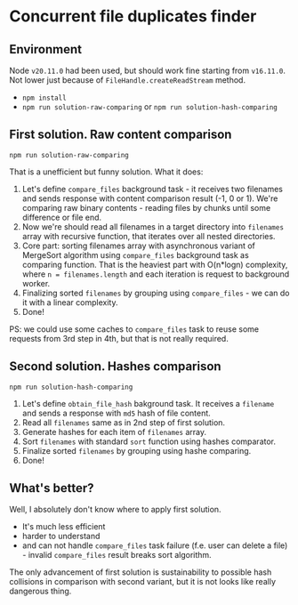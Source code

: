 # Concurrent file duplicates finder

## Environment

Node `v20.11.0` had been used, but should work fine starting from `v16.11.0`. Not lower just because of `FileHandle.createReadStream` method.

* `npm install`
* `npm run solution-raw-comparing` or `npm run solution-hash-comparing`

## First solution. Raw content comparison

`npm run solution-raw-comparing`

That is a unefficient but funny solution. What it does:

1. Let's define `compare_files` background task - it receives two filenames and sends response with content comparison result (-1, 0 or 1). We're comparing raw binary contents - reading files by chunks until some difference or file end.
2. Now we're should read all filenames in a target directory into `filenames` array with recursive function, that iterates over all nested directories.
3. Core part: sorting filenames array with asynchronous variant of MergeSort algorithm using `compare_files` background task as comparing function. That is the heaviest part with O(n*logn) complexity, where `n = filenames.length` and each iteration is request to background worker.
4. Finalizing sorted `filenames` by grouping using `compare_files` - we can do it with a linear complexity.
5. Done!

PS: we could use some caches to `compare_files` task to reuse some requests from 3rd step in 4th, but that is not really required.

## Second solution. Hashes comparison

`npm run solution-hash-comparing`

1. Let's define `obtain_file_hash` bakground task. It receives a `filename` and sends a response with `md5` hash of file content.
2. Read all `filenames` same as in 2nd step of first solution.
3. Generate hashes for each item of `filenames` array.
4. Sort `filenames` with standard `sort` function using hashes comparator.
5. Finalize sorted `filenames` by grouping using hashe comparing.
6. Done!

## What's better?

Well, I absolutely don't know where to apply first solution.
* It's much less efficient
* harder to understand
* and can not handle `compare_files` task failure (f.e. user can delete a file) - invalid `compare_files` result breaks sort algorithm.

The only advancement of first solution is sustainability to possible hash collisions in comparison with second variant, but it is not looks like really dangerous thing.
